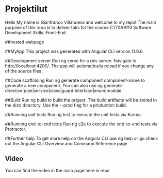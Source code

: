 # Projektilut 
Hello My name is Gianfranco Villanueva and welcome to my repo! 
The main purpose of this repo is to deliver taks fot the course CT70A9110 Software Development Skills: Front-End. 

##hosted webpage

##MyApp
This project was generated with Angular CLI version 11.0.6.

##Development server
Run ng serve for a dev server. Navigate to http://localhost:4200/. The app will automatically reload if you change any of the source files.

##Code scaffolding
Run ng generate component component-name to generate a new component. You can also use ng generate directive|pipe|service|class|guard|interface|enum|module.

##Build
Run ng build to build the project. The build artifacts will be stored in the dist/ directory. Use the --prod flag for a production build.

##Running unit tests
Run ng test to execute the unit tests via Karma.

##Running end-to-end tests
Run ng e2e to execute the end-to-end tests via Protractor.

##Further help
To get more help on the Angular CLI use ng help or go check out the Angular CLI Overview and Command Reference page.

## Video
You can find the video in the main page here in repo
